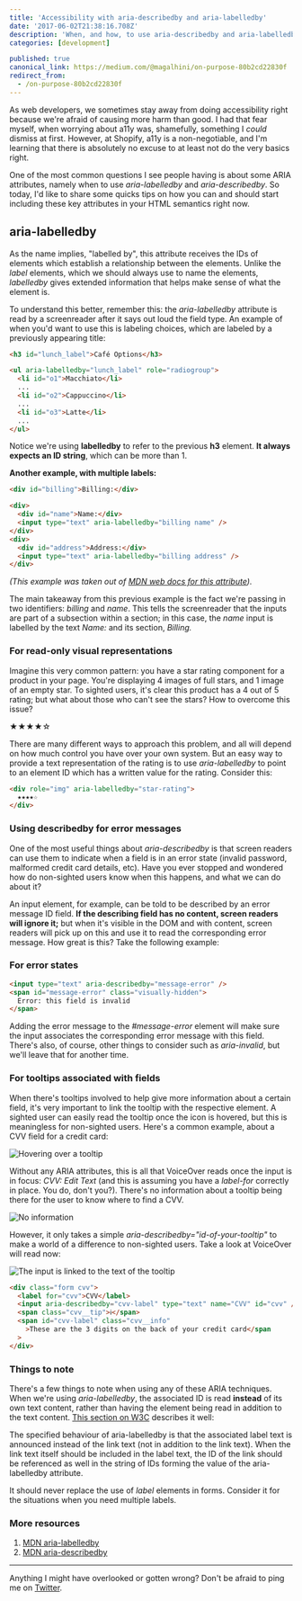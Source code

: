 ```yaml
---
title: 'Accessibility with aria-describedby and aria-labelledby'
date: '2017-06-02T21:38:16.708Z'
description: 'When, and how, to use aria-describedby and aria-labelledby to significantly improve the a11y of your pages.'
categories: [development]

published: true
canonical_link: https://medium.com/@magalhini/on-purpose-80b2cd22830f
redirect_from:
  - /on-purpose-80b2cd22830f
---
```


As web developers, we sometimes stay away from doing accessibility right because we're afraid of causing more harm than good. I had that fear myself, when worrying about a11y was, shamefully, something I _could_ dismiss at first. However, at Shopify, a11y is a non-negotiable, and I'm learning that there is absolutely no excuse to at least not do the very basics right.

One of the most common questions I see people having is about some ARIA attributes, namely when to use _aria-labelledby_ and _aria-describedby_. So today, I'd like to share some quicks tips on how you can and should start including these key attributes in your HTML semantics right now.

## aria-labelledby

As the name implies, "labelled by", this attribute receives the IDs of elements which establish a relationship between the elements. Unlike the _label_ elements, which we should always use to name the elements, _labelledby_ gives extended information that helps make sense of what the element is.

To understand this better, remember this: the _aria-labelledby_ attribute is read by a screenreader after it says out loud the field type. An example of when you'd want to use this is labeling choices, which are labeled by a previously appearing title:

```html
<h3 id="lunch_label">Café Options</h3>

<ul aria-labelledby="lunch_label" role="radiogroup">
  <li id="o1">Macchiato</li>
  ...
  <li id="o2">Cappuccino</li>
  ...
  <li id="o3">Latte</li>
  ...
</ul>
```

Notice we're using **labelledby** to refer to the previous **h3** element. **It always expects an ID string**, which can be more than 1.

**Another example, with multiple labels:**

```html
<div id="billing">Billing:</div>

<div>
  <div id="name">Name:</div>
  <input type="text" aria-labelledby="billing name" />
</div>
<div>
  <div id="address">Address:</div>
  <input type="text" aria-labelledby="billing address" />
</div>
```

_(This example was taken out of <a href="https://developer.mozilla.org/en-US/docs/Web/Accessibility/ARIA/ARIA_Techniques/Using_the_aria-labelledby_attribute">MDN web docs for this attribute</a>)._

The main takeaway from this previous example is the fact we're passing in two identifiers: _billing_ and _name_. This tells the screenreader that the inputs are part of a subsection within a section; in this case, the _name_ input is labelled by the text _Name:_ and its section, _Billing._

### For read-only visual representations

Imagine this very common pattern: you have a star rating component for a product in your page. You're displaying 4 images of full stars, and 1 image of an empty star. To sighted users, it's clear this product has a 4 out of 5 rating; but what about those who can't see the stars? How to overcome this issue?

★★★★☆

There are many different ways to approach this problem, and all will depend on how much control you have over your own system. But an easy way to provide a text representation of the rating is to use _aria-labelledby_ to point to an element ID which has a written value for the rating. Consider this:

```html
<div role="img" aria-labelledby="star-rating">
  ★★★★☆
</div>
```

### Using describedby for error messages

One of the most useful things about _aria-describedby_ is that screen readers can use them to indicate when a field is in an error state (invalid password, malformed credit card details, etc). Have you ever stopped and wondered how do non-sighted users know when this happens, and what we can do about it?

An input element, for example, can be told to be described by an error message ID field. **If the describing field has no content, screen readers will ignore it;** but when it's visible in the DOM and with content, screen readers will pick up on this and use it to read the corresponding error message. How great is this? Take the following example:

### For error states

```html
<input type="text" aria-describedby="message-error" />
<span id="message-error" class="visually-hidden">
  Error: this field is invalid
</span>
```

Adding the error message to the _#message-error_ element will make sure the input associates the corresponding error message with this field. There's also, of course, other things to consider such as _aria-invalid_, but we'll leave that for another time.

### For tooltips associated with fields

When there's tooltips involved to help give more information about a certain field, it's very important to link the tooltip with the respective element. A sighted user can easily read the tooltip once the icon is hovered, but this is meaningless for non-sighted users. Here's a common example, about a CVV field for a credit card:

![Hovering over a tooltip](https://cldup.com/LPtQ6hwANu.gif)

Without any ARIA attributes, this is all that VoiceOver reads once the input is in focus: _CVV: Edit Text_ (and this is assuming you have a _label-for_ correctly in place. You do, don't you?). There's no information about a tooltip being there for the user to know where to find a CVV.

![No information](https://cldup.com/rdKWXr5Mce-3000x3000.jpeg)

However, it only takes a simple _aria-describedby="id-of-your-tooltip"_ to make a world of a difference to non-sighted users. Take a look at VoiceOver will read now:

![The input is linked to the text of the tooltip](https://cldup.com/doG3TAvS1E-3000x3000.jpeg)

```html
<div class="form cvv">
  <label for="cvv">CVV</label>
  <input aria-describedby="cvv-label" type="text" name="CVV" id="cvv" />
  <span class="cvv__tip">ℹ️</span>
  <span id="cvv-label" class="cvv__info"
    >These are the 3 digits on the back of your credit card</span
  >
</div>
```

### Things to note

There's a few things to note when using any of these ARIA techniques. When we're using _aria-labelledby_, the associated ID is read **instead** of its own text content, rather than having the element being read in addition to the text content. [This section on W3C](https://www.w3.org/TR/WCAG20-TECHS/ARIA7.html) describes it well:

<span class="blockquote">The specified behaviour of aria-labelledby is that the associated label text is announced instead of the link text (not in addition to the link text). When the link text itself should be included in the label text, the ID of the link should be referenced as well in the string of IDs forming the value of the aria-labelledby attribute.</span>

It should never replace the use of _label_ elements in forms. Consider it for the situations when you need multiple labels.

### More resources

1. [MDN aria-labelledby](https://developer.mozilla.org/en-US/docs/Web/Accessibility/ARIA/ARIA_Techniques/Using_the_aria-labelledby_attribute)
2. [MDN aria-describedby](https://developer.mozilla.org/en-US/docs/Web/Accessibility/ARIA/ARIA_Techniques/Using_the_aria-describedby_attribute)

---

Anything I might have overlooked or gotten wrong? Don't be afraid to ping me on [Twitter](http://twitter.com/magalhini).
